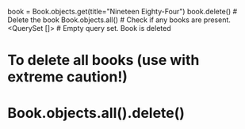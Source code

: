 book = Book.objects.get(title="Nineteen Eighty-Four")
book.delete()  # Delete the book
Book.objects.all() # Check if any books are present.
<QuerySet []> # Empty query set. Book is deleted

# To delete all books (use with extreme caution!)
# Book.objects.all().delete()